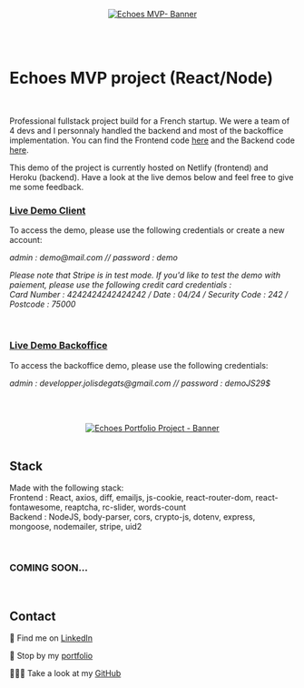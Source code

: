 <p align="center">
<a href="https://echoes-jolisdegats.netlify.app/ ">
  <img src="https://res.cloudinary.com/dqp905mfv/image/upload/v1601694989/portfolio/ReadMe/Echoes_oy4ut2.jpg" alt ="Echoes MVP- Banner"  />
  </a>
</p>
<br/>
<br/>
<h1>Echoes MVP project (React/Node)</h1>
<br/>
<p> Professional fullstack project build for a French startup. We were a team of 4 devs and I personnaly handled the backend and most of the backoffice implementation. You can find the Frontend code <a href="https://github.com/jolisdegats/echoes-frontend"> here</a> and the Backend code <a href="https://github.com/jolisdegats/echoes-api"> here</a>.</p><p>
This demo of the project is currently hosted on Netlify (frontend) and Heroku (backend). Have a look at the live demos below and feel free to give me some feedback. </p>

<h3>
<a href="https://echoes-jolisdegats.netlify.app/">Live Demo Client</a>
</h3>
<p>To access the demo, please use the following credentials or create a new account:</p>
<p><i>admin : demo@mail.com // password : demo</i><p>
<p><i>Please note that Stripe is in test mode. If you'd like to test the demo with paiement, please use the following credit card credentials :  <br/>
Card Number : 4242424242424242 / Date : 04/24 / Security Code : 242 / Postcode : 75000</i></p>
<br/>
<h3>
<a href="https://app.forestadmin.com/login">Live Demo Backoffice</a>
</h3>
<p>To access the backoffice demo, please use the following credentials:</p>
<p><i>admin : developper.jolisdegats@gmail.com // password : demoJS29$</i><p>
<br/>
<br/>
<p align="center">
<a href="https://echoes-jolisdegats.netlify.app/ ">
  <img src="https://res.cloudinary.com/dqp905mfv/image/upload/v1601623409/portfolio/echoes/GIF_22-09-2020_16-25-17_pmlik9.gif" alt ="Echoes Portfolio Project - Banner"  />
  </a>
  <br/>
    <br/>
<h2>Stack</h2>

<p>Made with the following stack:<br/>
Frontend : React, axios, diff, emailjs, js-cookie, react-router-dom, react-fontawesome, reaptcha, rc-slider, words-count<br/>
Backend : NodeJS, body-parser, cors, crypto-js, dotenv, express, mongoose, nodemailer, stripe, uid2</p>
 <br/>

  
  
</p><h3>COMING SOON...</h3>

<br/>
<h2>Contact</h2>
<p>💼 Find me on <a href="https://www.linkedin.com/in/julieszwarc/">LinkedIn</a></p>

<p>🦄 Stop by my <a href="https://julieszwarc.com">portfolio</a></p>

<p>👩🏼‍💻 Take a look at my <a href="https://github.com/jolisdegats">GitHub</a></p>
<br/>
<br/>
